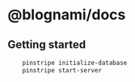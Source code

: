 
# @blognami/docs

## Getting started

```bash
    pinstripe initialize-database
    pinstripe start-server
```

